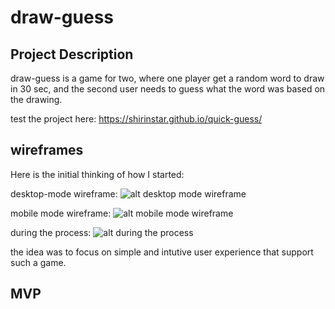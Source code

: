 # draw-guess
## Project Description
draw-guess is a game for two, where one player get a random word to draw in 30 sec, and the second user needs to guess what the word was based on the drawing. 

test the project here: https://shirinstar.github.io/quick-guess/

## wireframes
Here is the initial thinking of how I started:

desktop-mode wireframe: 
![alt desktop mode wireframe](https://i.imgur.com/RCkLfCC.jpg)

mobile mode wireframe: 
![alt mobile mode wireframe](https://i.imgur.com/mQXNxII.jpg)

during the process: 
![alt during the process](https://i.imgur.com/4vMne6a.png)

the idea was to focus on simple and intutive user experience that support such a game.

## MVP

